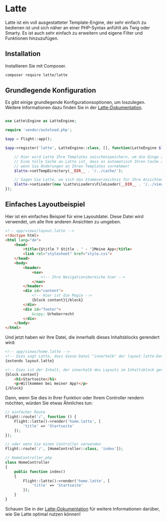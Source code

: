 # Latte

Latte ist ein voll ausgestatteter Template-Engine, der sehr einfach zu bedienen ist und sich näher an einer PHP-Syntax anfühlt als Twig oder Smarty. Es ist auch sehr einfach zu erweitern und eigene Filter und Funktionen hinzuzufügen.

## Installation

Installieren Sie mit Composer.

```bash
composer require latte/latte
```

## Grundlegende Konfiguration

Es gibt einige grundlegende Konfigurationsoptionen, um loszulegen. Weitere Informationen dazu finden Sie in der [Latte-Dokumentation](https://latte.nette.org/en/guide).

```php

use Latte\Engine as LatteEngine;

require 'vendor/autoload.php';

$app = Flight::app();

$app->register('latte', LatteEngine::class, [], function(LatteEngine $latte) use ($app) {

	// Hier wird Latte Ihre Templates zwischenspeichern, um die Dinge zu beschleunigen
	// Eine tolle Sache an Latte ist, dass es automatisch Ihren Cache aktualisiert,
	// wenn Sie Änderungen an Ihren Templates vornehmen!
	$latte->setTempDirectory(__DIR__ . '/../cache/');

	// Sagen Sie Latte, wo sich das Stammverzeichnis für Ihre Ansichten befinden wird.
	$latte->setLoader(new \Latte\Loaders\FileLoader(__DIR__ . '/../views/'));
});
```

## Einfaches Layoutbeispiel

Hier ist ein einfaches Beispiel für eine Layoutdatei. Diese Datei wird verwendet, um alle Ihre anderen Ansichten zu umgeben.

```html
<!-- app/views/layout.latte -->
<!doctype html>
<html lang="de">
	<head>
		<title>{$title ? $title . ' - '}Meine App</title>
		<link rel="stylesheet" href="style.css">
	</head>
	<body>
		<header>
			<nav>
				<!-- Ihre Navigationsbereiche hier -->
			</nav>
		</header>
		<div id="content">
			<!-- Hier ist die Magie -->
			{block content}{/block}
		</div>
		<div id="footer">
			&copy; Urheberrecht
		</div>
	</body>
</html>
```

Und jetzt haben wir Ihre Datei, die innerhalb dieses Inhaltsblocks gerendert wird:

```html
<!-- app/views/home.latte -->
<!-- Dies sagt Latte, dass diese Datei "innerhalb" der layout.latte-Datei ist -->
{extends layout.latte}

<!-- Dies ist der Inhalt, der innerhalb des Layouts im Inhaltsblock gerendert wird -->
{block content}
	<h1>Startseite</h1>
	<p>Willkommen bei meiner App!</p>
{/block}
```

Dann, wenn Sie dies in Ihrer Funktion oder Ihrem Controller rendern möchten, würden Sie etwas Ähnliches tun:

```php
// einfacher Route
Flight::route('/', function () {
	Flight::latte()->render('home.latte', [
		'title' => 'Startseite'
	]);
});

// oder wenn Sie einen Controller verwenden
Flight::route('/', [HomeController::class, 'index']);

// HomeController.php
class HomeController
{
	public function index()
	{
		Flight::latte()->render('home.latte', [
			'title' => 'Startseite'
		]);
	}
}
```

Schauen Sie in der [Latte-Dokumentation](https://latte.nette.org/en/guide) für weitere Informationen darüber, wie Sie Latte optimal nutzen können!